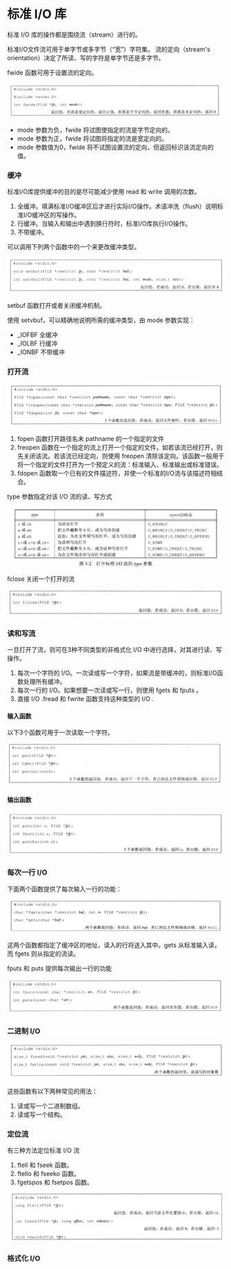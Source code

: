 # 标准 I/O 库

标准 I/O 库的操作都是围绕流（stream）进行的。

标准I/O文件流可用于单字节或多字节（“宽”）字符集。
流的定向（stream's orientation）决定了所读、写的字符是单字节还是多字节。

fwide 函数可用于设置流的定向。

![Snipaste_2022-03-14_11-54-08](media/16472296066710/Snipaste_2022-03-14_11-54-08.png)

* mode 参数为负，fwide 将试图使指定的流是字节定向的。
* mode 参数为正，fwide 将试图将指定的流是宽定向的。
* mode 参数值为0，fwide 将不试图设置流的定向，但返回标识该流定向的值。

### 缓冲

标准I/O库提供缓冲的目的是尽可能减少使用 read 和 write 调用的次数。

1. 全缓冲。填满标准I/O缓冲区后才进行实际I/O操作。术语冲洗（flush）说明标准I/O缓冲区的写操作。
2. 行缓冲。当输入和输出中遇到换行符时，标准I/O库执行I/O操作。
3. 不带缓冲。

可以调用下列两个函数中的一个来更改缓冲类型。

![Snipaste_2022-03-14_12-20-55](media/16472296066710/Snipaste_2022-03-14_12-20-55.png)

setbuf 函数打开或者关闭缓冲机制。

使用 setvbuf，可以精确地说明所需的缓冲类型，由 mode 参数实现：

* _IOFBF   全缓冲
* _IOLBF   行缓冲
* _IONBF   不带缓冲

### 打开流

![Snipaste_2022-03-14_15-41-19](media/16472296066710/Snipaste_2022-03-14_15-41-19.png)

1. fopen 函数打开路径名未 pathname 的一个指定的文件
2. freopen 函数在一个指定的流上打开一个指定的文件，如若该流已经打开，则先关闭该流。若该流已经定向，则使用 freopen 清除该定向。该函数一般用于将一个指定的文件打开为一个预定义的流：标准输入、标准输出或标准错误。
3. fdopen 函数取一个已有的文件描述符，并使一个标准的I/O流与该描述符相结合。

type 参数指定对该 I/O 流的读、写方式

![Snipaste_2022-03-14_15-53-20](media/16472296066710/Snipaste_2022-03-14_15-53-20.png)

fclose 关闭一个打开的流

![Snipaste_2022-03-14_16-32-28](media/16472296066710/Snipaste_2022-03-14_16-32-28.png)

### 读和写流

一旦打开了流，则可在3种不同类型的非格式化 I/O 中进行选择，对其进行读、写操作。

1. 每次一个字符的 I/O。一次读或写一个字符，如果流是带缓冲的，则标准I/O函数处理所有缓冲。
2. 每次一行的 I/O。如果想要一次读或写一行，则使用 fgets 和 fputs 。
3. 直接 I/O .fread 和 fwrite 函数支持这种类型的 I/O .

#### 输入函数

以下3个函数可用于一次读取一个字符。

![Snipaste_2022-03-14_17-11-59](media/16472296066710/Snipaste_2022-03-14_17-11-59.png)

#### 输出函数

![Snipaste_2022-03-14_17-31-49](media/16472296066710/Snipaste_2022-03-14_17-31-49.png)

### 每次一行 I/O

下面两个函数提供了每次输入一行的功能：

![Snipaste_2022-03-14_17-33-07](media/16472296066710/Snipaste_2022-03-14_17-33-07.png)

这两个函数都指定了缓冲区的地址，读入的行将送入其中。gets 从标准输入读，而 fgets 则从指定的流读。

fputs 和 puts 提供每次输出一行的功能

![Snipaste_2022-03-14_17-36-50](media/16472296066710/Snipaste_2022-03-14_17-36-50.png)

### 二进制 I/O

![Snipaste_2022-03-14_17-41-35](media/16472296066710/Snipaste_2022-03-14_17-41-35.png)

这些函数有以下两种常见的用法：

1. 读或写一个二进制数组。
2. 读或写一个结构。


### 定位流

有三种方法定位标准 I/O 流

1. ftell 和 fseek 函数。
2. ftello 和 fseeko 函数。
3. fgetspos 和 fsetpos 函数。

![Snipaste_2022-03-14_17-47-47](media/16472296066710/Snipaste_2022-03-14_17-47-47.png)


### 格式化 I/O


